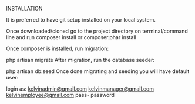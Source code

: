 INSTALLATION

It is preferred to have git setup installed on your local system.

Once downloaded/cloned go to the project directory on terminal/command line and run composer install or composer.phar install

Once composer is installed, run migration:

php artisan migrate
After migration, run the database seeder:

php artisan db:seed
Once done migrating and seeding you will have default user:

login as:      kelvinadmin@gmail.com
               kelvinmanager@gmail.com
               kelvinemployee@gmail.com
pass- password
